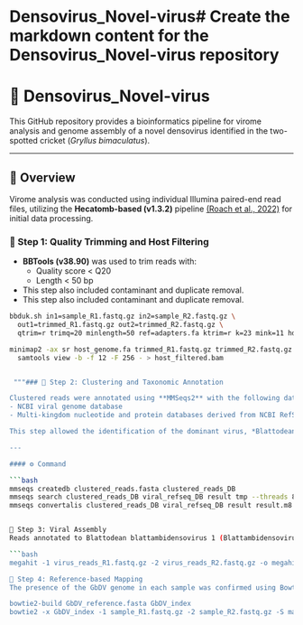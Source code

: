 # Densovirus_Novel-virus# Create the markdown content for the Densovirus_Novel-virus repository

# 🦠 Densovirus_Novel-virus

This GitHub repository provides a bioinformatics pipeline for virome analysis and genome assembly of a novel densovirus identified in the two-spotted cricket (*Gryllus bimaculatus*).

---

## 📂 Overview

Virome analysis was conducted using individual Illumina paired-end read files, utilizing the **Hecatomb-based (v1.3.2)** pipeline [(Roach et al., 2022)](https://doi.org/10.1038/s41587-022-01190-w) for initial data processing. 

### 🔹 Step 1: Quality Trimming and Host Filtering

- **BBTools (v38.90)** was used to trim reads with:
  - Quality score < Q20
  - Length < 50 bp
- This step also included contaminant and duplicate removal.
- This step also included contaminant and duplicate removal.

```bash
bbduk.sh in1=sample_R1.fastq.gz in2=sample_R2.fastq.gz \
  out1=trimmed_R1.fastq.gz out2=trimmed_R2.fastq.gz \
  qtrim=r trimq=20 minlength=50 ref=adapters.fa ktrim=r k=23 mink=11 hdist=1

minimap2 -ax sr host_genome.fa trimmed_R1.fastq.gz trimmed_R2.fastq.gz | \
  samtools view -b -f 12 -F 256 - > host_filtered.bam


 """### 🔹 Step 2: Clustering and Taxonomic Annotation

Clustered reads were annotated using **MMSeqs2** with the following databases:
- NCBI viral genome database  
- Multi-kingdom nucleotide and protein databases derived from NCBI RefSeq (bacterial, archaeal, viral)

This step allowed the identification of the dominant virus, *Blattodean blattambidensovirus 1*, from the read clusters.

---

#### ⚙️ Command

```bash
mmseqs createdb clustered_reads.fasta clustered_reads_DB
mmseqs search clustered_reads_DB viral_refseq_DB result tmp --threads 8
mmseqs convertalis clustered_reads_DB viral_refseq_DB result result.m8


🔹 Step 3: Viral Assembly
Reads annotated to Blattodean blattambidensovirus 1 (Blattambidensovirus) were assembled using MEGAHIT (v1.2.9).

```bash
megahit -1 virus_reads_R1.fastq.gz -2 virus_reads_R2.fastq.gz -o megahit_output

🔹 Step 4: Reference-based Mapping
The presence of the GbDV genome in each sample was confirmed using Bowtie2 (v2.4.1).

bowtie2-build GbDV_reference.fasta GbDV_index
bowtie2 -x GbDV_index -1 sample_R1.fastq.gz -2 sample_R2.fastq.gz -S mapped.sam

